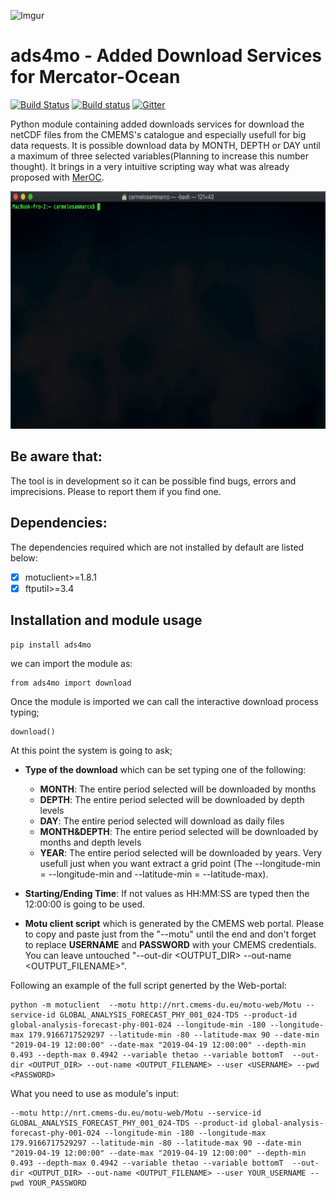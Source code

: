 ![Imgur](https://i.imgur.com/iEWAtkS.gif?1)

# ads4mo - Added Download Services for Mercator-Ocean

[![Build Status](https://travis-ci.com/carmelosammarco/ads4mo.png)](https://travis-ci.com/carmelosammarco/ads4mo) [![Build status](https://ci.appveyor.com/api/projects/status/y4glc7d7ccjb8diq?svg=true)](https://ci.appveyor.com/project/carmelosammarco/ads4mo) [![Gitter](https://badges.gitter.im/ads4mo/community.svg)](https://gitter.im/ads4mo/community?utm_source=badge&utm_medium=badge&utm_campaign=pr-badge) 


Python module containing added downloads services for download the netCDF files from the CMEMS's catalogue and especially usefull for big data requests. It is possible download data by MONTH, DEPTH or DAY until a maximum of three selected variables(Planning to increase this number thought).
It brings in a very intuitive scripting way what was already proposed with [MerOC](https://github.com/carmelosammarco/MerOC).

<p align="center">
  <img width="600" height="380" src="DATA/GIF.gif">
</p>

## Be aware that:

The tool is in development so it can be possible find bugs, errors and imprecisions. Please to report them if you find one.

## Dependencies:

The dependencies required which are not installed by default are listed below:

- [x] motuclient>=1.8.1
- [x] ftputil>=3.4

## Installation and module usage

```
pip install ads4mo
```
we can import the module as:

```
from ads4mo import download
```
Once the module is imported we can call the interactive download process typing;

```
download()
```

At this point the system is going to ask;

- **Type of the download** which can be set typing one of the following:

     - **MONTH**: The entire period selected will be downloaded by months
     - **DEPTH**: The entire period selected will be downloaded by depth levels
     - **DAY**: The entire period selected will download as daily files
     - **MONTH&DEPTH**: The entire period selected will be downloaded by months and depth levels
     - **YEAR**: The entire period selected will be downloaded by years. Very usefull just when you want extract a grid point (The --longitude-min = --longitude-min and --latitude-min = --latitude-max). 

- **Starting/Ending Time**: If not values as HH:MM:SS are typed then the 12:00:00 is going to be used.

- **Motu client script** which is generated by the CMEMS web portal. 
Please to copy and paste just from the "--motu" until the end and don't forget to replace **USERNAME** and **PASSWORD** with your CMEMS credentials. You can leave untouched "--out-dir <OUTPUT_DIR> --out-name <OUTPUT_FILENAME>".

Following an example of the full script generted by the Web-portal:

```
python -m motuclient  --motu http://nrt.cmems-du.eu/motu-web/Motu --service-id GLOBAL_ANALYSIS_FORECAST_PHY_001_024-TDS --product-id global-analysis-forecast-phy-001-024 --longitude-min -180 --longitude-max 179.9166717529297 --latitude-min -80 --latitude-max 90 --date-min "2019-04-19 12:00:00" --date-max "2019-04-19 12:00:00" --depth-min 0.493 --depth-max 0.4942 --variable thetao --variable bottomT  --out-dir <OUTPUT_DIR> --out-name <OUTPUT_FILENAME> --user <USERNAME> --pwd <PASSWORD>
```

What you need to use as module's input:

```
--motu http://nrt.cmems-du.eu/motu-web/Motu --service-id GLOBAL_ANALYSIS_FORECAST_PHY_001_024-TDS --product-id global-analysis-forecast-phy-001-024 --longitude-min -180 --longitude-max 179.9166717529297 --latitude-min -80 --latitude-max 90 --date-min "2019-04-19 12:00:00" --date-max "2019-04-19 12:00:00" --depth-min 0.493 --depth-max 0.4942 --variable thetao --variable bottomT  --out-dir <OUTPUT_DIR> --out-name <OUTPUT_FILENAME> --user YOUR_USERNAME --pwd YOUR_PASSWORD
```